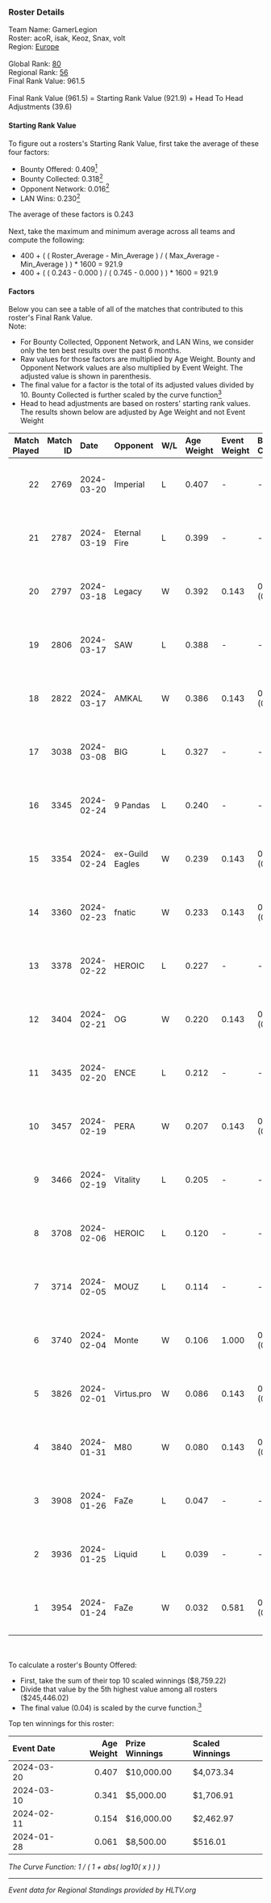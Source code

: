 ### Roster Details<br />
Team Name: GamerLegion<br />
Roster: acoR, isak, Keoz, Snax, volt<br />
Region: [Europe]( ../standings_europe.md)<br />
<br />
Global Rank: [80](../standings_global.md)<br />
Regional Rank: [56]( ../standings_europe.md)<br />
Final Rank Value:  961.5<br />
<br />
Final Rank Value (961.5) = Starting Rank Value (921.9) + Head To Head Adjustments (39.6)<br />

#### Starting Rank Value<br />
To figure out a rosters's Starting Rank Value, first take the average of these four factors:<br />
- Bounty Offered: 0.409[<sup>1</sup>](#table2)
- Bounty Collected: 0.318[<sup>2</sup>](#table1)
- Opponent Network: 0.016[<sup>2</sup>](#table1)
- LAN Wins: 0.230[<sup>2</sup>](#table1)

The average of these factors is 0.243<br />
<br />
Next, take the maximum and minimum average across all teams and compute the following:<br />
- 400 + ( ( Roster_Average - Min_Average ) / ( Max_Average - Min_Average ) ) * 1600 = 921.9
- 400 + ( ( 0.243 - 0.000 ) / ( 0.745 - 0.000 ) ) * 1600 = 921.9


#### Factors<br />
Below you can see a table of all of the matches that contributed to this roster's Final Rank Value.<br />
Note:<br />

- For Bounty Collected, Opponent Network, and LAN Wins, we consider only the ten best results over the past 6 months.
- Raw values for those factors are multiplied by Age Weight. Bounty and Opponent Network values are also multiplied by Event Weight. The adjusted value is shown in parenthesis.
- The final value for a factor is the total of its adjusted values divided by 10. Bounty Collected is further scaled by the curve function[<sup>3</sup>](#curveFunction)
- Head to head adjustments are based on rosters' starting rank values. The results shown below are adjusted by Age Weight and not Event Weight
<span id="table1"></span><br />


| Match Played | Match ID | Date       | Opponent        | W/L | Age Weight | Event Weight | Bounty Collected | Opponent Network | LAN Wins  | H2H Adj. | Roster                       |
| -: | -: | :- | :- | :- | :- | :- | :- | :- | :- | -: | :- |
|           22 |     2769 | 2024-03-20 | Imperial        | L   | 0.407      | -            | -                | -                | -         |    -0.70 | acoR, isak, Keoz, Snax, volt |
|           21 |     2787 | 2024-03-19 | Eternal Fire    | L   | 0.399      | -            | -                | -                | -         |    -0.17 | acoR, isak, Keoz, Snax, volt |
|           20 |     2797 | 2024-03-18 | Legacy          | W   | 0.392      | 0.143        | 0.178 (0.010)    | 0.572 (0.032)    | 1 (0.392) |     8.96 | acoR, isak, Keoz, Snax, volt |
|           19 |     2806 | 2024-03-17 | SAW             | L   | 0.388      | -            | -                | -                | -         |    -1.63 | acoR, isak, Keoz, Snax, volt |
|           18 |     2822 | 2024-03-17 | AMKAL           | W   | 0.386      | 0.143        | 0.134 (0.007)    | 0.523 (0.029)    | 1 (0.386) |     8.72 | acoR, isak, Keoz, Snax, volt |
|           17 |     3038 | 2024-03-08 | BIG             | L   | 0.327      | -            | -                | -                | -         |    -0.85 | acoR, isak, Keoz, Snax, volt |
|           16 |     3345 | 2024-02-24 | 9 Pandas        | L   | 0.240      | -            | -                | -                | -         |    -2.13 | acoR, isak, Keoz, Snax, volt |
|           15 |     3354 | 2024-02-24 | ex-Guild Eagles | W   | 0.239      | 0.143        | 0.011 (0.000)    | 0.298 (0.010)    | 1 (0.239) |     3.33 | acoR, isak, Keoz, Snax, volt |
|           14 |     3360 | 2024-02-23 | fnatic          | W   | 0.233      | 0.143        | 0.300 (0.010)    | 0.632 (0.021)    | 1 (0.233) |     7.18 | acoR, isak, Keoz, Snax, volt |
|           13 |     3378 | 2024-02-22 | HEROIC          | L   | 0.227      | -            | -                | -                | -         |    -0.07 | acoR, isak, Keoz, Snax, volt |
|           12 |     3404 | 2024-02-21 | OG              | W   | 0.220      | 0.143        | 0.210 (0.007)    | 0.178 (0.006)    | 1 (0.220) |     5.18 | acoR, isak, Keoz, Snax, volt |
|           11 |     3435 | 2024-02-20 | ENCE            | L   | 0.212      | -            | -                | -                | -         |    -0.33 | acoR, isak, Keoz, Snax, volt |
|           10 |     3457 | 2024-02-19 | PERA            | W   | 0.207      | 0.143        | 0.067 (0.002)    | 0.454 (0.013)    | 1 (0.207) |     3.87 | acoR, isak, Keoz, Snax, volt |
|            9 |     3466 | 2024-02-19 | Vitality        | L   | 0.205      | -            | -                | -                | -         |    -0.02 | acoR, isak, Keoz, Snax, volt |
|            8 |     3708 | 2024-02-06 | HEROIC          | L   | 0.120      | -            | -                | -                | -         |    -0.04 | acoR, isak, Keoz, Snax, volt |
|            7 |     3714 | 2024-02-05 | MOUZ            | L   | 0.114      | -            | -                | -                | -         |    -0.01 | acoR, isak, Keoz, Snax, volt |
|            6 |     3740 | 2024-02-04 | Monte           | W   | 0.106      | 1.000        | 0.103 (0.011)    | 0.241 (0.026)    | 1 (0.106) |     2.50 | acoR, isak, Keoz, Snax, volt |
|            5 |     3826 | 2024-02-01 | Virtus.pro      | W   | 0.086      | 0.143        | 0.349 (0.004)    | 0.367 (0.005)    | 1 (0.086) |     2.69 | acoR, isak, Keoz, Snax, volt |
|            4 |     3840 | 2024-01-31 | M80             | W   | 0.080      | 0.143        | 0.219 (0.003)    | 0.621 (0.007)    | 1 (0.080) |     2.19 | acoR, isak, Keoz, Snax, volt |
|            3 |     3908 | 2024-01-26 | FaZe            | L   | 0.047      | -            | -                | -                | -         |    -0.01 | acoR, isak, Keoz, Snax, volt |
|            2 |     3936 | 2024-01-25 | Liquid          | L   | 0.039      | -            | -                | -                | -         |    -0.03 | acoR, isak, Keoz, Snax, volt |
|            1 |     3954 | 2024-01-24 | FaZe            | W   | 0.032      | 0.581        | 0.902 (0.017)    | 0.479 (0.009)    | 1 (0.032) |     1.01 | acoR, isak, Keoz, Snax, volt |

<br />
<span id="table2"></span><br />
To calculate a roster's Bounty Offered:<br />

- First, take the sum of their top 10 scaled winnings ($8,759.22)
- Divide that value by the 5th highest value among all rosters ($245,446.02)
- The final value (0.04) is scaled by the curve function.[<sup>3</sup>](#curveFunction)

Top ten winnings for this roster:<br />

| Event Date | Age Weight | Prize Winnings | Scaled Winnings |
| :- | -: | :- | :- |
| 2024-03-20 |      0.407 | $10,000.00     | $4,073.34       |
| 2024-03-10 |      0.341 | $5,000.00      | $1,706.91       |
| 2024-02-11 |      0.154 | $16,000.00     | $2,462.97       |
| 2024-01-28 |      0.061 | $8,500.00      | $516.01         |


<span id="curveFunction"></span>_The Curve Function: 1 / ( 1 + abs( log10( x ) ) )_<br />

---
_Event data for Regional Standings provided by HLTV.org_<br />
